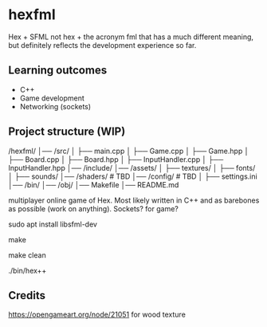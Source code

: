 # hexfml

Hex + SFML not hex + the acronym fml that has a much different meaning, but definitely reflects the development experience so far.

## Learning outcomes
- C++
- Game development
- Networking (sockets)

## Project structure (WIP)
/hexfml/
│── /src/
│   ├── main.cpp
│   ├── Game.cpp
│   ├── Game.hpp
│   ├── Board.cpp
│   ├── Board.hpp
│   ├── InputHandler.cpp
│   ├── InputHandler.hpp
│── /include/
│── /assets/
│   ├── textures/
│   ├── fonts/
│   ├── sounds/
│── /shaders/          # TBD
│── /config/           # TBD
│   ├── settings.ini
│── /bin/
│── /obj/
│── Makefile
│── README.md


multiplayer online game of Hex. Most likely written in C++ and as barebones as possible (work on anything). Sockets? for game?

sudo apt install libsfml-dev

make

make clean

./bin/hex++

## Credits
https://opengameart.org/node/21051 for wood texture
